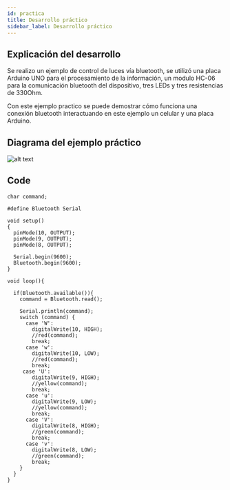 ```yaml
---
id: practica
title: Desarrollo práctico
sidebar_label: Desarrollo práctico
---
```


## Explicación del desarrollo

Se realizo un ejemplo de control de luces vía bluetooth, se utilizó una placa Arduino UNO para el procesamiento de la información, un modulo HC-06 para la comunicación bluetooth del dispositivo, tres LEDs y tres resistencias de 330Ohm.

Con este ejemplo practico se puede demostrar cómo funciona una conexión bluetooth interactuando en este ejemplo un celular y una placa Arduino.

## Diagrama del ejemplo práctico 

![alt text](/img/TP_Final%20Diagrama_bb.png "Diagrama Bluetooth")

## Code

```arduino
char command;

#define Bluetooth Serial

void setup()
{
  pinMode(10, OUTPUT);
  pinMode(9, OUTPUT);
  pinMode(8, OUTPUT);
  
  Serial.begin(9600);
  Bluetooth.begin(9600);
}

void loop(){

  if(Bluetooth.available()){
    command = Bluetooth.read();

    Serial.println(command);  
    switch (command) {
      case 'W':
        digitalWrite(10, HIGH);
        //red(command);
        break;
      case 'w':
        digitalWrite(10, LOW);
        //red(command);
        break;
     case 'U':
        digitalWrite(9, HIGH);
        //yellow(command);
        break;
      case 'u':
        digitalWrite(9, LOW);
        //yellow(command);
        break;
      case 'V':
        digitalWrite(8, HIGH);
        //green(command);
        break;
      case 'v':
        digitalWrite(8, LOW);
        //green(command);
        break;
    }
  }
}
```
